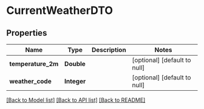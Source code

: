 # CurrentWeatherDTO
## Properties

| Name | Type | Description | Notes |
|------------ | ------------- | ------------- | -------------|
| **temperature\_2m** | **Double** |  | [optional] [default to null] |
| **weather\_code** | **Integer** |  | [optional] [default to null] |

[[Back to Model list]](../README.md#documentation-for-models) [[Back to API list]](../README.md#documentation-for-api-endpoints) [[Back to README]](../README.md)

